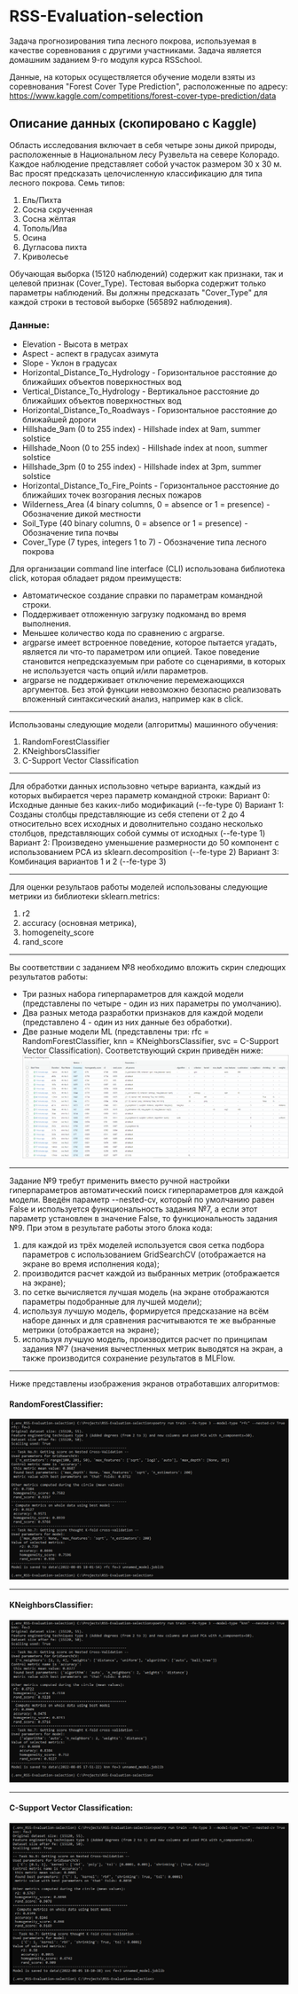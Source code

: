 # RSS-Evaluation-selection

Задача прогнозирования типа лесного покрова, используемая в качестве соревнования с другими участниками.
Задача является домашним заданием 9-го модуля курса RSSchool.

Данные, на которых осуществляется обучение модели взяты из соревнования "Forest Cover Type Prediction", расположенные по адресу: https://www.kaggle.com/competitions/forest-cover-type-prediction/data

## Описание данных (скопировано с Kaggle)
Область исследования включает в себя четыре зоны дикой природы, расположенные в Национальном лесу Рузвельта на севере Колорадо. Каждое наблюдение представляет собой участок размером 30 х 30 м. Вас просят предсказать целочисленную классификацию для типа лесного покрова. Семь типов:

1. Ель/Пихта
2. Сосна скрученная
3. Сосна жёлтая
4. Тополь/Ива
5. Осина
6. Дугласова пихта
7. Криволесье

Обучающая выборка (15120 наблюдений) содержит как признаки, так и целевой признак (Cover_Type). Тестовая выборка содержит только параметры наблюдений. Вы должны предсказать "Cover_Type" для каждой строки в тестовой выборке (565892 наблюдения).

### Данные:
* Elevation - Высота в метрах
* Aspect - аспект в градусах азимута
* Slope - Уклон в градусах
* Horizontal_Distance_To_Hydrology - Горизонтальное расстояние до ближайших объектов поверхностных вод
* Vertical_Distance_To_Hydrology - Вертикальное расстояние до ближайших объектов поверхностных вод
* Horizontal_Distance_To_Roadways - Горизонтальное расстояние до ближайшей дороги
* Hillshade_9am (0 to 255 index) - Hillshade index at 9am, summer solstice
* Hillshade_Noon (0 to 255 index) - Hillshade index at noon, summer solstice
* Hillshade_3pm (0 to 255 index) - Hillshade index at 3pm, summer solstice
* Horizontal_Distance_To_Fire_Points - Горизонтальное расстояние до ближайших точек возгорания лесных пожаров
* Wilderness_Area (4 binary columns, 0 = absence or 1 = presence) - Обозначение дикой местности
* Soil_Type (40 binary columns, 0 = absence or 1 = presence) - Обозначение типа почвы
* Cover_Type (7 types, integers 1 to 7) - Обозначение типа лесного покрова

Для организации command line interface (CLI) использована библиотека click, которая обладает рядом преимуществ:
* Автоматическое создание справки по параметрам командной строки.
* Поддерживает отложенную загрузку подкоманд во время выполнения.
* Меньшее количество кода по сравнению с argparse.
* argparse имеет встроенное поведение, которое пытается угадать, является ли что-то параметром или опцией. Такое поведение становится непредсказуемым при работе со сценариями, в которых не используется часть опций и/или параметров.
* argparse не поддерживает отключение перемежающихся аргументов. Без этой функции невозможно безопасно реализовать вложенный синтаксический анализ, например как в click.

***
Использованы следующие модели (алгоритмы) машинного обучения:
1. RandomForestClassifier
1. KNeighborsClassifier
1. C-Support Vector Classification

***
Для обработки данных использовно четыре варианта, каждый из которых выбирается через параметр командной строки:
Вариант 0: Исходные данные без каких-либо модификаций (--fe-type 0)
Вариант 1: Созданы столбцы представляющие из себя степени от 2 до 4 относительно всех исходных и доволнительно создано несколько столбцов, представляющих собой суммы от исходных (--fe-type 1)
Вариант 2: Произведено уменьшение размерности до 50 компонент с использованием PCA из sklearn.decomposition (--fe-type 2)
Вариант 3: Комбинация вариантов 1 и 2 (--fe-type 3)

***
Для оценки результаов работы моделей использованы следующие метрики из библиотеки sklearn.metrics:
1. r2
1. accuracy (основная метрика),
1. homogeneity_score
1. rand_score

***
Вы соответствии с заданием №8 необходимо вложить скрин следющих результатов работы:
* Три разных набора гиперпараметров для каждой модели (представлены по четыре - один из них параметры по умолчанию).
* Два разных метода разработки признаков для каждой модели (представлено 4 - один из них данные без обработки).
* Две разные модели ML (представлены три: rfc = RandomForestClassifier, knn = KNeighborsClassifier, svc = C-Support Vector Classification).
Соответствующий скрин приведён ниже:
![MLFlow](https://github.com/DIVIGL1/RSS-Evaluation-selection/blob/main/Experiments.PNG?raw=true)

***
Задание №9 требут применить вместо ручной настройки гиперпараметров автоматический поиск гиперпараметров для каждой модели.
Введён параметр --nested-cv, который по умолчанию равен False и используется функциональность задания №7, а если этот параметр установлен в значение False, то функциональность задания №9.
При этом в результате работы этого блока кода:
1. для каждой из трёх моделей используется своя сетка подбора параметров с использованием GridSearchCV (отображается на экране во время исполнения кода);
1. производится расчет каждой из выбранных метрик (отображается на экране);
1. по сетке вычисляется лучшая модель (на экране отображаются параметры подобранные для лучшей модели);
1. используя лучшую модель, формируется предсказание на всём наборе данных и для сравнения расчитываются те же выбранные метрики (отображается на экране);
1. используя лучшую модель, производится расчет по принципам задания №7 (значения вычестленных метрик выводятся на экран, а также производится сохранение результатов в MLFlow.
***
Ниже представлены изображения экранов отработавших алгоритмов:


#### RandomForestClassifier:
![MLFlow](https://github.com/DIVIGL1/RSS-Evaluation-selection/blob/main/rfc.PNG?raw=true)
***

#### KNeighborsClassifier:
![MLFlow](https://github.com/DIVIGL1/RSS-Evaluation-selection/blob/main/knn.PNG?raw=true)
***

#### C-Support Vector Classification:
![MLFlow](https://github.com/DIVIGL1/RSS-Evaluation-selection/blob/main/svc.PNG?raw=true)
